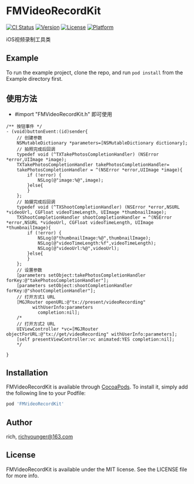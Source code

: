 # FMVideoRecordKit

[![CI Status](https://img.shields.io/travis/907689522@qq.com/FMVideoRecordKit.svg?style=flat)](https://travis-ci.org/907689522@qq.com/FMVideoRecordKit)
[![Version](https://img.shields.io/cocoapods/v/FMVideoRecordKit.svg?style=flat)](https://cocoapods.org/pods/FMVideoRecordKit)
[![License](https://img.shields.io/cocoapods/l/FMVideoRecordKit.svg?style=flat)](https://cocoapods.org/pods/FMVideoRecordKit)
[![Platform](https://img.shields.io/cocoapods/p/FMVideoRecordKit.svg?style=flat)](https://cocoapods.org/pods/FMVideoRecordKit)

iOS视频录制工具类

## Example

To run the example project, clone the repo, and run `pod install` from the Example directory first.

## 使用方法
* #import "FMVideoRecordKit.h" 即可使用

```objc
/** 按钮事件 */
- (void)buttonEvent:(id)sender{
    // 创建参数
    NSMutableDictionary *parameters=[NSMutableDictionary dictionary];
    // 拍照完成后回调
    typedef void (^TXTakePhotosCompletionHandler) (NSError *error,UIImage *image);
    TXTakePhotosCompletionHandler takePhotosCompletionHandler=
    takePhotosCompletionHandler = ^(NSError *error,UIImage *image){
        if (!error) {
            NSLog(@"image:%@",image);
        }else{
        }
    };
    // 拍摄完成后回调
    typedef void (^TXShootCompletionHandler) (NSError *error,NSURL *videoUrl, CGFloat videoTimeLength, UIImage *thumbnailImage);
    TXShootCompletionHandler shootCompletionHandler = ^(NSError *error,NSURL *videoUrl, CGFloat videoTimeLength, UIImage *thumbnailImage){
        if (!error) {
            NSLog(@"thumbnailImage:%@",thumbnailImage);
            NSLog(@"videoTimeLength:%f",videoTimeLength);
            NSLog(@"videoUrl:%@",videoUrl);
        }else{
        }
    };
    // 设置参数
    [parameters setObject:takePhotosCompletionHandler forKey:@"takePhotosCompletionHandler"];
    [parameters setObject:shootCompletionHandler forKey:@"shootCompletionHandler"];
    // 打开方式1 URL
    [MGJRouter openURL:@"tx://present/videoRecording"
          withUserInfo:parameters
            completion:nil];
    /*
    // 打开方式2 URL
    UIViewController *vc=[MGJRouter objectForURL:@"tx://get/videoRecording" withUserInfo:parameters];
    [self presentViewController:vc animated:YES completion:nil];
    */
    
}
```

## Installation
FMVideoRecordKit is available through [CocoaPods](https://cocoapods.org). To install
it, simply add the following line to your Podfile:

```ruby
pod 'FMVideoRecordKit'
```

## Author

rich,  richyounger@163.com

## License

FMVideoRecordKit is available under the MIT license. See the LICENSE file for more info.
